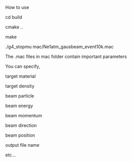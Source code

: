 How to use

cd build

cmake ..

make

./g4_stopmu mac/Ne1atm_gausbeam_event10k.mac

The .mac files in mac folder contain important parameters

You can specify,

 target material
 
 target density
 
 beam particle
 
 beam energy
 
 beam momentum
 
 beam direction
 
 beam position
 
 output file name
 
etc...
